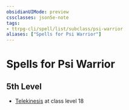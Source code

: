 ```yaml
---
obsidianUIMode: preview
cssclasses: json5e-note
tags:
- ttrpg-cli/spell/list/subclass/psi-warrior
aliases: ["Spells for Psi Warrior"]
---
```

# Spells for Psi Warrior

## 5th Level

- [Telekinesis](2-Mechanics/CLI/spells/telekinesis-xphb.md "XPHB") at class level 18